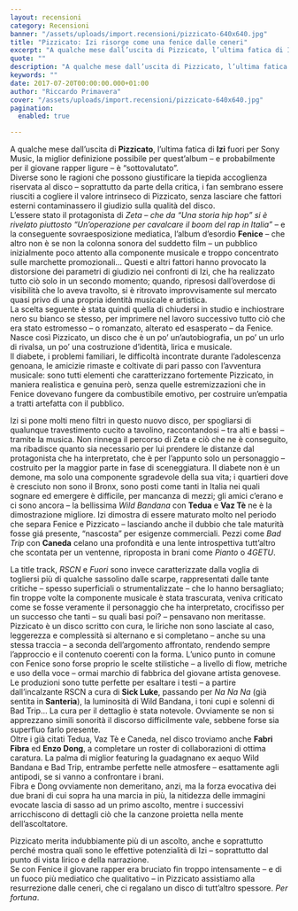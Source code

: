 ```yaml
---
layout: recensioni
category: Recensioni
banner: "/assets/uploads/import.recensioni/pizzicato-640x640.jpg"
title: "Pizzicato: Izi risorge come una fenice dalle ceneri"
excerpt: "A qualche mese dall’uscita di Pizzicato, l’ultima fatica di Izi fuori per Sony Music, la miglior definizione possibile per quest’album – e probabilmente per il giovane rapper ligure – è “sottovalutato”. Diverse sono le ragioni che possono giustificare la tiepida accoglienza riservata al disco – soprattutto da parte della critica, i fan sembrano essere riusciti [&hellip"
quote: ""
description: "A qualche mese dall’uscita di Pizzicato, l’ultima fatica di Izi fuori per Sony Music, la miglior definizione possibile per quest’album – e probabilmente per il giovane rapper ligure – è “sottovalutato”. Diverse sono le ragioni che possono giustificare la tiepida accoglienza riservata al disco – soprattutto da parte della critica, i fan sembrano essere riusciti [&hellip"
keywords: ""
date: 2017-07-20T00:00:00.000+01:00
author: "Riccardo Primavera"
cover: "/assets/uploads/import.recensioni/pizzicato-640x640.jpg"
pagination:
  enabled: true

---
```


A qualche mese dall’uscita di **Pizzicato**, l’ultima fatica di **Izi** fuori per Sony Music, la miglior definizione possibile per quest’album – e probabilmente per il giovane rapper ligure – è “sottovalutato”.  
Diverse sono le ragioni che possono giustificare la tiepida accoglienza riservata al disco – soprattutto da parte della critica, i fan sembrano essere riusciti a cogliere il valore intrinseco di Pizzicato, senza lasciare che fattori esterni contaminassero il giudizio sulla qualità del disco.  
L’essere stato il protagonista di _Zeta_ – _che da “Una storia hip hop” si è rivelato piuttosto “Un’operazione per cavalcare il boom del rap in Italia”_ – e la conseguente sovraesposizione mediatica, l’album d’esordio **Fenice** – che altro non è se non la colonna sonora del suddetto film – un pubblico inizialmente poco attento alla componente musicale e troppo concentrato sulle marchette promozionali… Questi e altri fattori hanno provocato la distorsione dei parametri di giudizio nei confronti di Izi, che ha realizzato tutto ciò solo in un secondo momento; quando, ripresosi dall’overdose di visibilità che lo aveva travolto, si è ritrovato improvvisamente sul mercato quasi privo di una propria identità musicale e artistica.  
La scelta seguente è stata quindi quella di chiudersi in studio e inchiostrare nero su bianco se stesso, per imprimere nel lavoro successivo tutto ciò che era stato estromesso – o romanzato, alterato ed esasperato – da Fenice. Nasce così Pizzicato, un disco che è un po’ un’autobiografia, un po’ un urlo di rivalsa, un po’ una costruzione d’identità, lirica e musicale.  
Il diabete, i problemi familiari, le difficoltà incontrate durante l’adolescenza genoana, le amicizie rimaste e coltivate di pari passo con l’avventura musicale: sono tutti elementi che caratterizzano fortemente Pizzicato, in maniera realistica e genuina però, senza quelle estremizzazioni che in Fenice dovevano fungere da combustibile emotivo, per costruire un’empatia a tratti artefatta con il pubblico.

Izi si pone molti meno filtri in questo nuovo disco, per spogliarsi di qualunque travestimento cucito a tavolino, raccontandosi – tra alti e bassi – tramite la musica. Non rinnega il percorso di Zeta e ciò che ne è conseguito, ma ribadisce quanto sia necessario per lui prendere le distanze dal protagonista che ha interpretato, che è per l’appunto solo un personaggio – costruito per la maggior parte in fase di sceneggiatura. Il diabete non è un demone, ma solo una componente sgradevole della sua vita; i quartieri dove è cresciuto non sono il Bronx, sono posti come tanti in Italia nei quali sognare ed emergere è difficile, per mancanza di mezzi; gli amici c’erano e ci sono ancora – la bellissima _Wild_ _Bandana_ con **Tedua** e **Vaz Tè** ne è la dimostrazione migliore. Izi dimostra di essere maturato molto nel periodo che separa Fenice e Pizzicato – lasciando anche il dubbio che tale maturità fosse giá presente, “nascosta” per esigenze commerciali. Pezzi come _Bad Trip_ con **Caneda** celano una profondità e una lente introspettiva tutt’altro che scontata per un ventenne, riproposta in brani come _Pianto_ o _4GETU_.

La title track, _RSCN_ e _Fuori_ sono invece caratterizzate dalla voglia di togliersi più di qualche sassolino dalle scarpe, rappresentati dalle tante critiche – spesso superficiali o strumentalizzate – che lo hanno bersagliato; fin troppe volte la componente musicale è stata trascurata, veniva criticato come se fosse veramente il personaggio che ha interpretato, crocifisso per un successo che tanti – su quali basi poi? – pensavano non meritasse.  
Pizzicato è un disco scritto con cura, le liriche non sono lasciate al caso, leggerezza e complessità si alternano e si completano – anche su una stessa traccia – a seconda dell’argomento affrontato, rendendo sempre l’approccio e il contenuto coerenti con la forma. L’unico punto in comune con Fenice sono forse proprio le scelte stilistiche – a livello di flow, metriche e uso della voce – ormai marchio di fabbrica del giovane artista genovese. Le produzioni sono tutte perfette per esaltare i testi – a partire dall’incalzante RSCN a cura di **Sick Luke**, passando per _Na Na Na_ (già sentita in **Santeria**), la luminosità di Wild Bandana, i toni cupi e solenni di Bad Trip… La cura per il dettaglio è stata notevole. Ovviamente se non si apprezzano simili sonorità il discorso difficilmente vale, sebbene forse sia superfluo farlo presente.  
Oltre i già citati Tedua, Vaz Tè e Caneda, nel disco troviamo anche **Fabri Fibra** ed **Enzo Dong**, a completare un roster di collaborazioni di ottima caratura. La palma di miglior featuring la guadagnano ex aequo Wild Bandana e Bad Trip, entrambe perfette nelle atmosfere – esattamente agli antipodi, se si vanno a confrontare i brani.  
Fibra e Dong ovviamente non demeritano, anzi, ma la forza evocativa dei due brani di cui sopra ha una marcia in più, la nitidezza delle immagini evocate lascia di sasso ad un primo ascolto, mentre i successivi arricchiscono di dettagli ciò che la canzone proietta nella mente dell’ascoltatore.

Pizzicato merita indubbiamente più di un ascolto, anche e soprattutto perché mostra quali sono le effettive potenzialità di Izi – soprattutto dal punto di vista lirico e della narrazione.  
Se con Fenice il giovane rapper era bruciato fin troppo intensamente – e di un fuoco più mediatico che qualitativo – in Pizzicato assistiamo alla resurrezione dalle ceneri, che ci regalano un disco di tutt’altro spessore. _Per fortuna_.